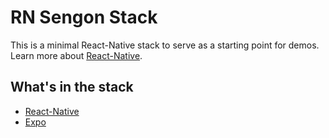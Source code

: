 # RN Sengon Stack

This is a minimal React-Native stack to serve as a starting point for demos. Learn more about [React-Native](https://reactnative.dev/).

## What's in the stack

- [React-Native](https://reactnative.dev/)
- [Expo](https://expo.dev/)